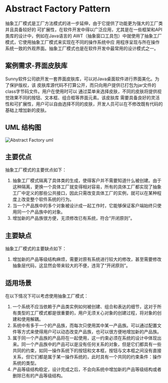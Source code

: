 # Abstract Factory Pattern
<p>抽象工厂模式是工厂方法模式的进一步延伸，由于它提供了功能更为强大的工厂类并且具备较好的
可扩展性，在软件开发中得以广泛应用，尤其是在一些框架和API类库的设计中，例如在Java语言的
AWT（抽象窗口工具包）中就使用了抽象工厂模式，它使用抽象工厂模式来实现在不同的操作系统中应
用程序呈现与所在操作系统一致的外观界面。抽象工厂模式也是在软件开发中最常用的设计模式之一。</p>

## 案例需求-界面皮肤库
<p>Sunny软件公司欲开发一套界面皮肤库，可以对Java桌面软件进行界面美化。为了保护版权，该
皮肤库源代码不打算公开，而只向用户提供已打包为jar文件的class字节码文件。用户在使用时可以
通过菜单来选择皮肤，不同的皮肤将提供视觉效果不同的按钮、文本框、组合框等界面元素。该皮肤库
需要具备良好的灵活性和可扩展性，用户可以自由选择不同的皮肤，开发人员可以在不修改既有代码的
基础上增加新的皮肤。</p>

## UML 结构图
![Abstract Factory uml](https://github.com/SunnyMarkLiu/Awesome-Design-Patterns/blob/master/CreationalPattern/AbstractFactory/abstractfactory.jpeg)

## 主要优点

抽象工厂模式的主要优点如下：

1. 抽象工厂模式隔离了具体类的生成，使得客户并不需要知道什么被创建。由于这种隔离，更换一个具体工厂就变得相对容易，所有的具体工厂都实现了抽象工厂中定义的那些公共接口，因此只需改变具体工厂的实例，就可以在某种程度上改变整个软件系统的行为。
2. 当一个产品族中的多个对象被设计成一起工作时，它能够保证客户端始终只使用同一个产品族中的对象。
3. 增加新的产品族很方便，无须修改已有系统，符合“开闭原则”。

## 主要缺点

抽象工厂模式的主要缺点如下：

1. 增加新的产品等级结构麻烦，需要对原有系统进行较大的修改，甚至需要修改抽象层代码，这显然会带来较大的不便，违背了“开闭原则”。
 
## 适用场景

在以下情况下可以考虑使用抽象工厂模式：

1. 一个系统不应当依赖于产品类实例如何被创建、组合和表达的细节，这对于所有类型的工厂模式都是很重要的，用户无须关心对象的创建过程，将对象的创建和使用解耦。
2. 系统中有多于一个的产品族，而每次只使用其中某一产品族。可以通过配置文件等方式来使得用户可以动态改变产品族，也可以很方便地增加新的产品族。
3. 属于同一个产品族的产品将在一起使用，这一约束必须在系统的设计中体现出来。同一个产品族中的产品可以是没有任何关系的对象，但是它们都具有一些共同的约束，如同一操作系统下的按钮和文本框，按钮与文本框之间没有直接关系，但它们都是属于某一操作系统的，此时具有一个共同的约束条件：操作系统的类型。
4. 产品等级结构稳定，设计完成之后，不会向系统中增加新的产品等级结构或者删除已有的产品等级结构。
